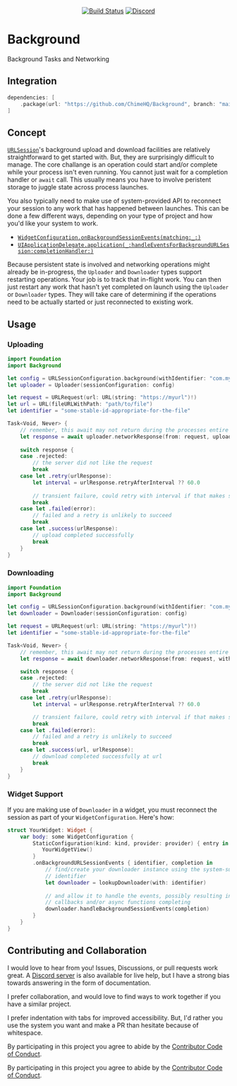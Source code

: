 <div align="center">

[![Build Status][build status badge]][build status]
[![Discord][discord badge]][discord]

</div>

# Background
Background Tasks and Networking

## Integration

```swift
dependencies: [
    .package(url: "https://github.com/ChimeHQ/Background", branch: "main")
]
```

## Concept

[`URLSession`](https://developer.apple.com/documentation/foundation/urlsession)'s background upload and download facilities are relatively straightforward to get started with. But, they are surprisingly difficult to manage. The core challange is an operation could start and/or complete while your process isn't even running. You cannot just wait for a completion handler or `await` call. This usually means you have to involve peristent storage to juggle state across process launches.

You also typically need to make use of system-provided API to reconnect your session to any work that has happened between launches. This can be done a few different ways, depending on your type of project and how you'd like your system to work.

- [`WidgetConfiguration.onBackgroundSessionEvents(matching:_:)`](https://developer.apple.com/documentation/swiftui/widgetconfiguration/onbackgroundurlsessionevents(matching:_:)-2e152)
- [`UIApplicationDelegate.application(_:handleEventsForBackgroundURLSession:completionHandler:)`](https://developer.apple.com/documentation/uikit/uiapplicationdelegate/1622941-application)

Because persistent state is involved and networking operations might already be in-progress, the `Uploader` and `Downloader` types support restarting operations. Your job is to track that in-flight work. You can then just restart any work that hasn't yet completed on launch using the `Uploader` or `Downloader` types. They will take care of determining if the operations need to be actually started or just reconnected to existing work.

## Usage

### Uploading

```swift
import Foundation
import Background

let config = URLSessionConfiguration.background(withIdentifier: "com.my.background-id")
let uploader = Uploader(sessionConfiguration: config)

let request = URLRequest(url: URL(string: "https://myurl")!)
let url = URL(fileURLWithPath: "path/to/file")
let identifier = "some-stable-id-appropriate-for-the-file"

Task<Void, Never> {
    // remember, this await may not return during the processes entire lifecycle!
    let response = await uploader.networkResponse(from: request, uploading: url, with: identifier)
    
    switch response {
    case .rejected:
        // the server did not like the request
        break
    case let .retry(urlResponse):
        let interval = urlResponse.retryAfterInterval ?? 60.0
        
        // transient failure, could retry with interval if that makes sense
        break
    case let .failed(error):
        // failed and a retry is unlikely to succeed
        break
    case let .success(urlResponse):
        // upload completed successfully
        break
    }
}
```

### Downloading

```swift
import Foundation
import Background

let config = URLSessionConfiguration.background(withIdentifier: "com.my.background-id")
let downloader = Downloader(sessionConfiguration: config)

let request = URLRequest(url: URL(string: "https://myurl")!)
let identifier = "some-stable-id-appropriate-for-the-file"

Task<Void, Never> {
    // remember, this await may not return during the processes entire lifecycle!
    let response = await downloader.networkResponse(from: request, with: identifier)

    switch response {
    case .rejected:
        // the server did not like the request
        break
    case let .retry(urlResponse):
        let interval = urlResponse.retryAfterInterval ?? 60.0

        // transient failure, could retry with interval if that makes sense
        break
    case let .failed(error):
        // failed and a retry is unlikely to succeed
        break
    case let .success(url, urlResponse):
        // download completed successfully at url
        break
    }
}
```

### Widget Support

If you are making use of `Downloader` in a widget, you must reconnect the session as part of your `WidgetConfiguration`. Here's how:

```swift
struct YourWidget: Widget {
    var body: some WidgetConfiguration {
        StaticConfiguration(kind: kind, provider: provider) { entry in
           YourWidgetView()
        }
        .onBackgroundURLSessionEvents { identifier, completion in
            // find/create your downloader instance using the system-supplied
            // identifier
            let downloader = lookupDownloader(with: identifier)
            
            // and allow it to handle the events, possibly resulting in
            // callbacks and/or async functions completing
            downloader.handleBackgroundSessionEvents(completion)
        }
    }
}
```

## Contributing and Collaboration

I would love to hear from you! Issues, Discussions, or pull requests work great. A [Discord server][discord] is also available for live help, but I have a strong bias towards answering in the form of documentation.

I prefer collaboration, and would love to find ways to work together if you have a similar project.

I prefer indentation with tabs for improved accessibility. But, I'd rather you use the system you want and make a PR than hesitate because of whitespace.

By participating in this project you agree to abide by the [Contributor Code of Conduct](CODE_OF_CONDUCT.md).

[build status]: https://github.com/ChimeHQ/Background/actions
[build status badge]: https://github.com/ChimeHQ/Background/workflows/CI/badge.svg
[discord]: https://discord.gg/esFpX6sErJ
[discord badge]: https://img.shields.io/badge/Discord-purple?logo=Discord&label=Chat&color=%235A64EC

By participating in this project you agree to abide by the [Contributor Code of Conduct](CODE_OF_CONDUCT.md).
